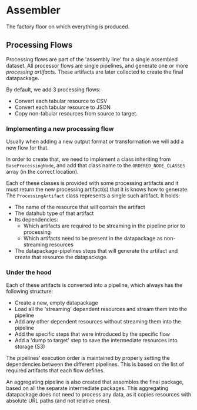 # Assembler

The factory floor on which everything is produced.

## Processing Flows
Processing flows are part of the 'assembly line' for a single assembled dataset.
All processor flows are single pipelines, and generate one or more _processing artifacts_.
These artifacts are later collected to create the final datapackage.

By default, we add 3 processing flows:
- Convert each tabular resource to CSV
- Convert each tabular resource to JSON
- Copy non-tabular resources from source to target.

### Implementing a new processing flow

Usually when adding a new output format or transformation we will add a new flow for that.

In order to create that, we need to implement a class inheriting from `BaseProcessingNode`,
and add that class name to the `ORDERED_NODE_CLASSES` array (in the correct location).

Each of these classes is provided with some processing artifacts and it must return the new
processing artifact(s) that it is knows how to generate.
The `ProcessingArtifact` class represents a single such artifact. It holds:
- The name of the resource that will contain the artifact
- The datahub type of that artifact
- Its dependencies:
  - Which artifacts are required to be streaming in the pipeline prior to processing
  - Which artifacts need to be present in the datapackage as non-streaming resources
- The datapackage-pipelines steps that will generate the artifact and create that resource 
  the datapackage.
  
### Under the hood
Each of these artifacts is converted into a pipeline, which always has the following structure:
  - Create a new, empty datapackage
  - Load all the 'streaming' dependent resources and stream them into the pipeline
  - Add any other dependent resources without streaming them into the pipeline
  - Add the specific steps that were introduced by the specific flow
  - Add a 'dump to target' step to save the intermediate resources into storage (S3)

The pipelines' execution order is maintained by properly setting the dependencies between the 
 different pipelines. This is based on the list of required artifacts that each flow 
  defines.
  
An aggregating pipeline is also created that assembles the final package, based on all the 
  separate intermediate packages. This aggregating datapackage does not need to process any 
  data, as it copies resources with absolute URL paths (and not relative ones).